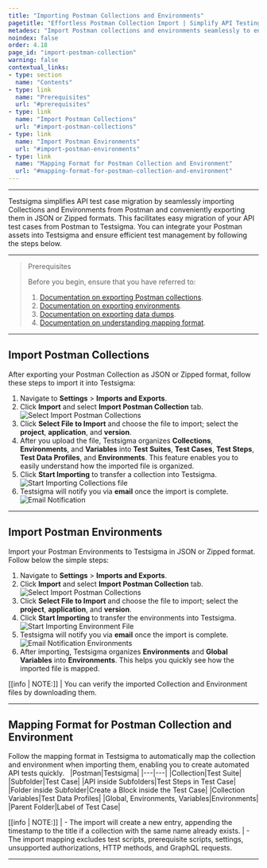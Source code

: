 ```yaml
---
title: "Importing Postman Collections and Environments"
pagetitle: "Effortless Postman Collection Import | Simplify API Testing"
metadesc: "Import Postman collections and environments seamlessly to enhance your API testing. Streamline the process effortlessly with our user-friendly guide."
noindex: false
order: 4.18
page_id: "import-postman-collection"
warning: false
contextual_links:
- type: section
  name: "Contents"
- type: link
  name: "Prerequisites"
  url: "#prerequisites"
- type: link
  name: "Import Postman Collections"
  url: "#import-postman-collections"
- type: link
  name: "Import Postman Environments"
  url: "#import-postman-environments"
- type: link
  name: "Mapping Format for Postman Collection and Environment"
  url: "#mapping-format-for-postman-collection-and-environment"        
---
```


---

Testsigma simplifies API test case migration by seamlessly importing Collections and Environments from Postman and conveniently exporting them in JSON or Zipped formats. This facilitates easy migration of your API test cases from Postman to Testsigma. You can integrate your Postman assets into Testsigma and ensure efficient test management by following the steps below.

---

> <p id="prerequisites">Prerequisites</p>
>
> Before you begin, ensure that you have referred to:
> 1. [Documentation on exporting Postman collections](https://learning.postman.com/docs/getting-started/importing-and-exporting/exporting-data/#export-collections).
> 2. [Documentation on exporting environments](https://learning.postman.com/docs/getting-started/importing-and-exporting/exporting-data/#export-environments).
> 3. [Documentation on exporting data dumps](https://learning.postman.com/docs/getting-started/importing-and-exporting/exporting-data/#export-data-dumps).
> 4. [Documentation on understanding mapping format](https://testsigma.com/docs/test-cases/manage/import-postman-to-testsigma/#mapping-format-for-postman-collection-and-environment).

---

## **Import Postman Collections**

After exporting your Postman Collection as JSON or Zipped format, follow these steps to import it into Testsigma:

1. Navigate to **Settings** > **Imports and Exports**.
2. Click **Import** and select **Import Postman Collection** tab. ![Select Import Postman Collections](https://s3.amazonaws.com/static-docs.testsigma.com/new_images/projects/applications/import_postmancolection_envi.gif)
3. Click **Select File to Import** and choose the file to import; select the **project**, **application**, and **version**.
4. After you upload the file, Testsigma organizes **Collections**, **Environments**, and **Variables** into **Test Suites**, **Test Cases**, **Test Steps**, **Test Data Profiles**, and **Environments**. This feature enables you to easily understand how the imported file is organized. 
5. Click **Start Importing** to transfer a collection into Testsigma. ![Start Importing Collections file](https://s3.amazonaws.com/static-docs.testsigma.com/new_images/projects/applications/import_postman_collection.gif)
6. Testsigma will notify you via **email** once the import is complete. ![Email Notification](https://s3.amazonaws.com/static-docs.testsigma.com/new_images/projects/overview/notify_import_ts.png)

---

## **Import Postman Environments**

Import your Postman Environments to Testsigma in JSON or Zipped format. Follow below the simple steps:

1. Navigate to **Settings** > **Imports and Exports**.
2. Click **Import** and select **Import Postman Collection** tab. ![Select Import Postman Collections](https://s3.amazonaws.com/static-docs.testsigma.com/new_images/projects/applications/import_postmancolection_envi.gif)
3. Click **Select File to Import** and choose the file to import; select the **project**, **application**, and **version**.
4. Click **Start Importing** to transfer the environments into Testsigma. ![Start Importing Environment File](https://s3.amazonaws.com/static-docs.testsigma.com/new_images/projects/applications/import_postman_environment.gif)
5. Testsigma will notify you via **email** once the import is complete. ![Email Notification Environments](https://s3.amazonaws.com/static-docs.testsigma.com/new_images/projects/overview/notify_envi_import_ts.png)
6. After importing, Testsigma organizes **Environments** and **Global Variables** into **Environments**. This helps you quickly see how the imported file is mapped.

[[info | NOTE:]]
| You can verify the imported Collection and Environment files by downloading them.

---

## **Mapping Format for Postman Collection and Environment**

Follow the mapping format in Testsigma to automatically map the collection and environment when importing them, enabling you to create automated API tests quickly.
 
|Postman|Testsigma|
|---|---|
|Collection|Test Suite|
|Subfolder|Test Case|
|API inside Subfolders|Test Steps in Test Case|
|Folder inside Subfolder|Create a Block inside the Test Case|
|Collection Variables|Test Data Profiles|
|Global, Environments, Variables|Environments|
|Parent Folder|Label of Test Case|

[[info | NOTE:]]
| - The import will create a new entry, appending the timestamp to the title if a collection with the same name already exists.
| - The import mapping excludes test scripts, prerequisite scripts, settings, unsupported authorizations, HTTP methods, and GraphQL requests.

---
